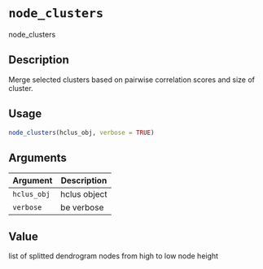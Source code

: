 # `node_clusters`

node_clusters


## Description

Merge selected clusters based on pairwise correlation scores and size of cluster.


## Usage

```r
node_clusters(hclus_obj, verbose = TRUE)
```


## Arguments

Argument      |Description
------------- |----------------
`hclus_obj`     |     hclus object
`verbose`     |     be verbose


## Value

list of splitted dendrogram nodes from high to low node height



